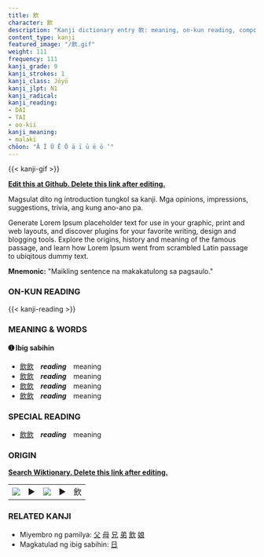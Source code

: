 ```yaml
---
title: 飲
character: 飲
description: "Kanji dictionary entry 飲: meaning, on-kun reading, compounds, origin, related kanji"
content_type: kanji
featured_image: "/飲.gif"
weight: 111
frequency: 111
kanji_grade: 9
kanji_strokes: 1
kanji_class: Jōyō
kanji_jlpt: N1
kanji_radical: 
kanji_reading: 
- DAI
- TAI
- oo-kii
kanji_meaning:
- malaki
chōon: "Ā Ī Ū Ē Ō ā ī ū ē ō ’"
---
```

[//]: # (Don't edit the line below. Kanji animated GIF code is automatically generated.)
{{< kanji-gif >}}

[//]: # (Edit below this line.)

**[Edit this at Github. Delete this link after editing.](https://github.com/tim0g/tim/tree/main/content/kanji/飲/index.md)**

Magsulat dito ng introduction tungkol sa kanji. Mga opinions, impressions, suggestions, trivia, ang kung ano-ano pa.

Generate Lorem Ipsum placeholder text for use in your graphic, print and web layouts, and discover plugins for your favorite writing, design and blogging tools. Explore the origins, history and meaning of the famous passage, and learn how Lorem Ipsum went from scrambled Latin passage to ubiqitous dummy text.
 
**Mnemonic:** "Maikling sentence na makakatulong sa pagsaulo."

### ON-KUN READING

[//]: # (Don't edit the line below. ON-KUN READING code is automatically generated.)
{{< kanji-reading >}}

### MEANING & WORDS

#### ➊ **Ibig sabihin**
  - [飲](../飲)[飲](../飲)　***reading***　meaning
  - [飲](../飲)[飲](../飲)　***reading***　meaning
  - [飲](../飲)[飲](../飲)　***reading***　meaning
  - [飲](../飲)[飲](../飲)　***reading***　meaning

### SPECIAL READING
  - [飲](../飲)[飲](../飲)　***reading***　meaning

### ORIGIN

**[Search Wiktionary. Delete this link after editing.](https://wiktionary.org/wiki/飲)**
<table class="kanji-table"><tr><td>
<img src="60px-飲-bronze.svg.png">
</td><td>▶</td><td>
<img src="60px-飲-oracle.svg.png">
</td><td>▶</td>
<td class="kanji-origin">飲</td>
</tr></table>

### RELATED KANJI
- Miyembro ng pamilya: [父](../父) [母](../母) [兄](../兄) [弟](../弟) [飲](../飲) [娘](../娘)
- Magkatulad ng ibig sabihin: [日](../日)
